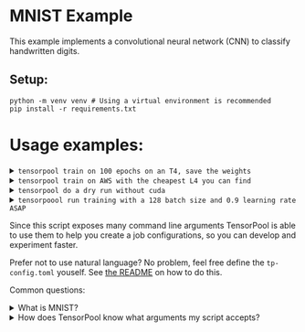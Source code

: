 # MNIST Example

This example implements a convolutional neural network (CNN) to classify handwritten digits.

## Setup:
```
python -m venv venv # Using a virtual environment is recommended
pip install -r requirements.txt
```

# Usage examples:
<details>
<summary><code>tensorpool train on 100 epochs on an T4, save the weights</code></summary>

Generated `tp-config.toml`:
```toml
commands = [ "python mnist.py --epochs 100 --save-model",]
optimization_priority = "PRICE"
gpu = "T4"
```
This will run your job on the cheapest T4 instance across all cloud providers and regions
</details>

<details>
<summary><code>tensorpool train on AWS with the cheapest L4 you can find</code></summary>

Generated `tp-config.toml`:
```toml
commands = [ "python mnist.py",]
optimization_priority = "PRICE"
gpu = "L4"
cloud = "AWS"
```
This will run your job on the cheapest L4 instance across all AWS regions

For this example you'll want to save your weights as well, otherwise you'll lose them! You should specify the `--save-model` flag like in the previous example.
</details>


<details>
<summary><code>tensorpool do a dry run without cuda</code></summary>

Generated `tp-config.toml`:
```toml
commands = [ "python mnist.py --dry-run --no-cuda",]
optimization_priority = "PRICE"
```
Dry runs are useful for testing your setup and code without doing a full training run.

TensorPool will run your job on the cheapest instance across all cloud providers and regions
</details>

<details>
<summary><code>tensorpoool run training with a 128 batch size and 0.9 learning rate ASAP</code></summary>

Generated `tp-config.toml`:
```toml
commands = [ "python mnist.py --batch-size 128 --lr 0.9",]
optimization_priority = "TIME"
```
This will run training on the fastest available instance across all cloud providers and regions.

Since no GPU is specified, TensorPool will choose the fastest available instance type in the nearest region / cloud provider.
</details>

Since this script exposes many command line arguments TensorPool is able to use them to help you create a job configurations, so you can develop and experiment faster.

Prefer not to use natural language? No problem, feel free define the `tp-config.toml` youself. See [the README](https://github.com/tensorpool/tensorpool?tab=readme-ov-file#configuration) on how to do this.


Common questions:
<details>
<summary>What is MNIST?</summary>
<br>
MNIST is a dataset of handwritten digits that is commonly used for training computer vision models. It's considered the "hello world" of machine learning.
</details>
<details>
<summary>How does TensorPool know what arguments my script accepts?</summary>
<br>
TensorPool detects the command line arguments accepted by your script. This means all command line arguments you define in your code (like batch size, learning rate, etc.) become available through TensorPool's natural language interface without any additional configuration.
</details>
